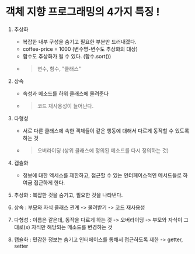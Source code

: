 # 객체 지향 프로그래밍의 4가지 특징 !

1. 추상화

   - 복잡한 내부 구성을 숨기고 필요한 부분만 드러내겠다.
   - coffee-price = 1000   (변수명-변수도 추상화의 대상)
   - 함수도 추상화가 될 수 있다. (함수.sort())
   - > 변수, 함수, "클래스"

2. 상속

   - 속성과 메소드를 하위 클래스에 물려준다
   - > 코드 재사용성이 늘어난다. 

3. 다형성

   - 서로 다른 클래스에 속한 객체들이 같은 행동에 대해서 다르게 동작할 수 있도록 하는 것
   - > 오버라이딩 (상위 클래스에 정의된 메소드를 다시 정의하는 것)

4. 캡슐화

   - 정보에 대한 엑세스를 제한하고, 접근할 수 있는 인터페이스적인 메서드들로 하여금 접근하게 한다.

1. 추상화 : 복잡한 것을 숨기고, 필요한 것을 나타낸다.
2. 상속 : 부모와 자식 클래스 관계 -> 물려받기 -> 코드 재사용성
3. 다형성 : 이름은 같은데, 동작을 다르게 하는 것 -> 오버라이딩 -> 부모와 자식이 그대로(x) 자식만 해당되는 메소드를 변경하는 것
4. 캡슐화 : 민감한 정보는 숨기고 인터페이스를 통해서 접근하도록 제한 -> getter, setter
